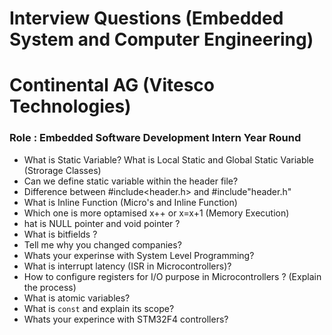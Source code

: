 # Interview Questions (Embedded System and Computer Engineering)

# Continental AG (Vitesco Technologies) 
### Role : Embedded Software Development Intern Year Round
- What is Static Variable? What is Local Static and Global Static Variable (Strorage Classes)
- Can we define static variable within the header file?
- Difference between #include<header.h> and #include"header.h"
- What is Inline Function (Micro's and Inline Function)
- Which one is more optamised x++ or x=x+1 (Memory Execution)
- hat is NULL pointer and void pointer ?
- What is bitfields ?
- Tell me why you changed companies?
- Whats your experinse with System Level Programming?
- What is interrupt latency (ISR in Microcontrollers)?
- How to configure registers for I/O purpose in Microcontrollers ? (Explain the process)
- What is atomic variables?
- What is `const` and explain its scope?
- Whats your experince with STM32F4 controllers?

